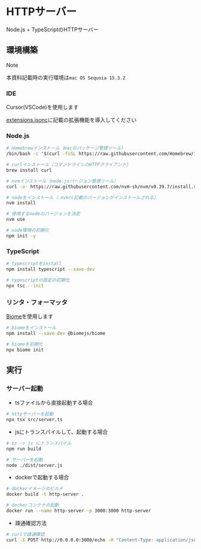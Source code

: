 # HTTPサーバー

Node.js + TypeScriptのHTTPサーバー

## 環境構築

> [!NOTE]
本資料記載時の実行環境は`mac OS Sequoia 15.3.2`

### IDE

Cursor(VSCode)を使用します

[extensions.jsonc](./.vscode/extensions.jsonc)に記載の拡張機能を導入してください

### Node.js

```sh
# Homebrewインストール（macのパッケージ管理ツール）
/bin/bash -c "$(curl -fsSL https://raw.githubusercontent.com/Homebrew/install/HEAD/install.sh)"

# curlインストール（コマンドラインのHTTPクライアント）
brew install curl

# nvmインストール（node.jsバージョン管理ツール）
curl -o- https://raw.githubusercontent.com/nvm-sh/nvm/v0.39.7/install.sh | bash

# nodeをインストール（.nvmrc記載のバージョンがインストールされる）
nvm install

# 使用するnodeのバージョンを決定
nvm use

# node環境の初期化
npm init -y
```

### TypeScript

```sh
# typescriptをinstall
npm install typescript --save-dev

# typescriptの設定の初期化
npx tsc --init
```

### リンタ・フォーマッタ

[Biome](https://biomejs.dev/ja/)を使用します

```sh
# biomeをインストール
npm install --save-dev @biomejs/biome

# biomeを初期化
npx biome init
```

## 実行

### サーバー起動

- tsファイルから直接起動する場合

```sh
# httpサーバーを起動
npx tsx src/server.ts
```

- jsにトランスパイルして、起動する場合

```sh
# ts -> js にトランスパイル
npm run build

# サーバーを起動
node ./dist/server.js
```

- dockerで起動する場合

```sh
# dockerイメージのビルド
docker build -t http-server .

# dockerコンテナの起動
docker run --name http-server -p 3000:3000 http-server
```

- 疎通確認方法

```sh
# curlで疎通確認
curl -X POST http://0.0.0.0:3000/echo -H "Content-Type: application/json" -d '{"text": "test"}'
```

